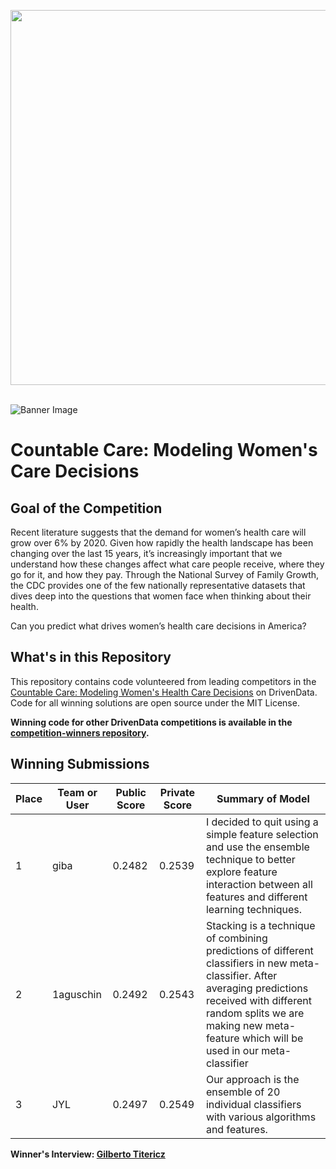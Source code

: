 [<img src='https://s3.amazonaws.com/drivendata-public-assets/logo-white-blue.png' width='600'>](https://www.drivendata.org/)
<br><br>

![Banner Image](https://s3.amazonaws.com/drivendata/comp_images/ppfa_tile.jpg)

# Countable Care: Modeling Women's Care Decisions

## Goal of the Competition

Recent literature suggests that the demand for women’s health care will grow over 6% by 2020. Given how rapidly the health landscape has been changing over the last 15 years, it’s increasingly important that we understand how these changes affect what care people receive, where they go for it, and how they pay. Through the National Survey of Family Growth, the CDC provides one of the few nationally representative datasets that dives deep into the questions that women face when thinking about their health.

Can you predict what drives women’s health care decisions in America?

## What's in this Repository

This repository contains code volunteered from leading competitors in the [Countable Care: Modeling Women's Health Care Decisions](https://www.drivendata.org/competitions/6/) on DrivenData. Code for all winning solutions are open source under the MIT License.

**Winning code for other DrivenData competitions is available in the [competition-winners repository](https://github.com/drivendataorg/competition-winners).**

## Winning Submissions

Place |Team or User | Public Score | Private Score | Summary of Model
--- | --- | --- | --- | ---
1 | giba | 0.2482 | 0.2539 | I decided to quit using a simple feature selection and use the ensemble technique to better explore feature interaction between all features and different learning techniques.
2 | 1aguschin | 0.2492 | 0.2543 | Stacking is a technique of combining predictions of different classifiers in new meta-classifier. After averaging predictions received with different random splits we are making new meta-feature which will be used in our meta-classifier
3 | JYL | 0.2497 | 0.2549 | Our approach is the ensemble of 20 individual classifiers with various algorithms and features.


**Winner's Interview: [Gilberto Titericz](https://drivendata.co/blog/countable-care-interview-gilberto-titericz-jr/)**
